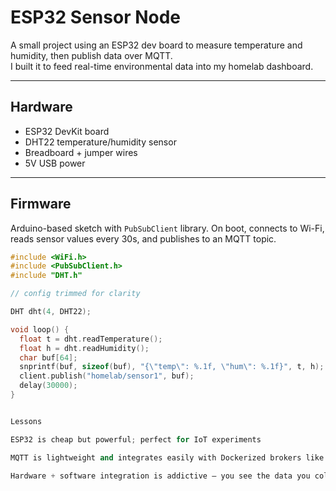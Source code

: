 # ESP32 Sensor Node

A small project using an ESP32 dev board to measure temperature and humidity, then publish data over MQTT.  
I built it to feed real-time environmental data into my homelab dashboard.

---

## Hardware

- ESP32 DevKit board
- DHT22 temperature/humidity sensor
- Breadboard + jumper wires
- 5V USB power

---

## Firmware

Arduino-based sketch with `PubSubClient` library. On boot, connects to Wi-Fi, reads sensor values every 30s, and publishes to an MQTT topic.

```cpp
#include <WiFi.h>
#include <PubSubClient.h>
#include "DHT.h"

// config trimmed for clarity

DHT dht(4, DHT22);

void loop() {
  float t = dht.readTemperature();
  float h = dht.readHumidity();
  char buf[64];
  snprintf(buf, sizeof(buf), "{\"temp\": %.1f, \"hum\": %.1f}", t, h);
  client.publish("homelab/sensor1", buf);
  delay(30000);
}


Lessons

ESP32 is cheap but powerful; perfect for IoT experiments

MQTT is lightweight and integrates easily with Dockerized brokers like Mosquitto

Hardware + software integration is addictive — you see the data you collect